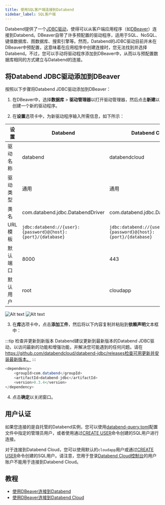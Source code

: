 ```yaml
---
title: 使用SQL客户端连接到Databend
sidebar_label: SQL客户端
---
```


Databend提供了一个[JDBC驱动](https://github.com/databendcloud/databend-jdbc)，使得可以从客户端应用程序（如[DBeaver](https://dbeaver.com/)）连接到Databend。DBeaver自带了许多预配置的驱动程序，适用于SQL、NoSQL、键值数据库、图数据库、搜索引擎等。然而，Databend的JDBC驱动目前并未在DBeaver中预配置，这意味着在应用程序中创建连接时，您无法找到并选择Databend。不过，您可以手动将驱动程序添加到DBeaver中，从而以与预配置数据库相同的方式建立与Databend的连接。

## 将Databend JDBC驱动添加到DBeaver

按照以下步骤将Databend JDBC驱动添加到DBeaver：

1. 在DBeaver中，选择**数据库** > **驱动管理器**以打开驱动管理器，然后点击**新建**以创建一个新的驱动程序。

2. 在**设置**选项卡中，为新驱动程序输入所需信息，如下所示：

| 设置         | Databend                                                     | Databend Cloud                                               |
| ------------ | ------------------------------------------------------------ | ------------------------------------------------------------ |
| 驱动名称     | databend                                                     | databendcloud                                                |
| 驱动类型     | 通用                                                         | 通用                                                         |
| 类名         | com.databend.jdbc.DatabendDriver                             | com.databend.jdbc.DatabendDriver                             |
| URL模板      | `jdbc:databend://{user}:{password}@{host}:{port}/{database}` | `jdbc:databend://{user}:{password}@{host}:{port}/{database}` |
| 默认端口     | 8000                                                         | 443                                                          |
| 默认用户     | root                                                         | cloudapp                                                     |

![Alt text](/img/integration/jdbc-new-driver.png)
![Alt text](@site/static/img/documents/develop/jdbc-new-driver.png)

3. 在**库**选项卡中，点击**添加工件**，然后将以下内容复制并粘贴到**依赖声明**文本框中：

:::tip 检查并更新到新版本
Databend建议更新到最新版本的Databend JDBC驱动，以访问最新的功能和增强功能，并解决您可能遇到的任何问题。请在​https://github.com/databendcloud/databend-jdbc/releases检查可用更新并安装最新版本。
:::

```java
<dependency>
    <groupId>com.databend</groupId>
    <artifactId>databend-jdbc</artifactId>
    <version>0.3.4</version>
</dependency>
```

4. 点击**确定**以关闭窗口。

## 用户认证

如果您连接的是自托管的Databend实例，您可以使用[databend-query.toml](https://github.com/databendlabs/databend/blob/main/scripts/distribution/configs/databend-query.toml)配置文件中指定的管理员用户，或者使用通过[CREATE USER](/sql/sql-commands/ddl/user/user-create-user)命令创建的SQL用户进行连接。

对于连接到Databend Cloud，您可以使用默认的`cloudapp`用户或通过[CREATE USER](/sql/sql-commands/ddl/user/user-create-user)命令创建的SQL用户。请注意，您用于登录[Databend Cloud控制台](https://app.databend.com/)的用户账户不能用于连接到Databend Cloud。

## 教程

- [使用DBeaver连接到Databend](/tutorials/connect/connect-to-databend-dbeaver)
- [使用DBeaver连接到Databend Cloud](/tutorials/connect/connect-to-databendcloud-dbeaver)